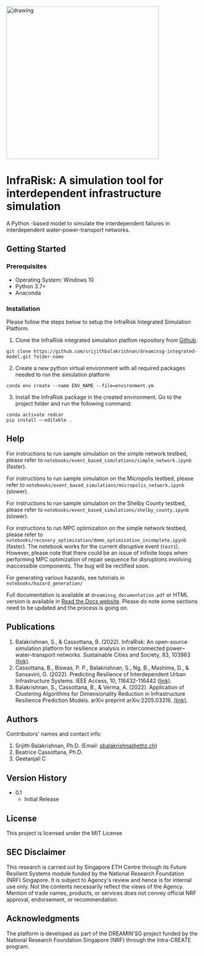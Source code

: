 <img src="https://github.com/srijithbalakrishnan/dreaminsg-integrated-model/blob/main/docs/images/infrarisk_logo.png" alt="drawing" width="400"/>

# InfraRisk: A simulation tool for interdependent infrastructure simulation

A Python -based model to simulate the interdependent failures in interdependent water-power-transport networks.

## Getting Started

### Prerequisites

- Operating System: Windows 10
- Python 3.7+
- Anaconda

### Installation

Please follow the steps below to setup the InfraRisk Integrated Simulation Platform.

 1. Clone the InfraRisk integrated simulation platfom repository from [Github](https://github.com/srijithbalakrishnan/dreaminsg-integrated-model.git).

```
git clone https://github.com/srijithbalakrishnan/dreaminsg-integrated-model.git folder-name
```

 2. Create a new python virtual environment with all required packages needed to run the simulation platform

 ```
 conda env create --name ENV_NAME --file=environment.ym
 ```

 3. Install the InfraRisk package in the created environment. Go to the project folder and run the following command:

 ```
 conda activate redcar
 pip install –-editable .
 ```

## Help

For instructions to run sample simulation on the simple network testbed, please refer to ```notebooks/event_based_simulations/simple_network.ipynb``` (faster).

For instructions to run sample simulation on the Micropolis testbed, please refer to ```notebooks/event_based_simulations/micropolis_network.ipynb``` (slower).

For instructions to run sample simulation on the Shelby County testbed, please refer to ```notebooks/event_based_simulations/shelby_county.ipynb``` (slower).

For instructions to run MPC optimization on the simple network testbed, please refer to ```notebooks/recovery_optimization/demo_optimization_incomplete.ipynb``` (faster). The notebook works for the current disruptive event (``test1``). However, please note that there could be an issue of infinite loops when performing MPC optimization of repair sequence for disruptions involving inaccessible components. The bug will be rectified soon.

For generating various hazards, see tutorials in ```notebooks/hazard_generation/```

Full documentation is available at ```dreaminsg_documentation.pdf``` or HTML version is available in [Read the Docs website](https://dreaminsg-integrated-model.readthedocs.io/en/latest/index.html). Please do note some sections need to be updated and the process is going on.

## Publications

1. Balakrishnan, S., & Cassottana, B. (2022). InfraRisk: An open-source simulation platform for resilience analysis in interconnected power–water–transport networks. Sustainable Cities and Society, 83, 103963 [(link)](https://doi.org/10.1016/j.scs.2022.103963).
2. Cassottana, B., Biswas, P. P., Balakrishnan, S., Ng, B., Mashima, D., & Sansavini, G. (2022). Predicting Resilience of Interdependent Urban Infrastructure Systems. IEEE Access, 10, 116432-116442 [(link)](https://doi.org/10.1109/ACCESS.2022.3217903).
3. Balakrishnan, S., Cassottana, B., & Verma, A. (2022). Application of Clustering Algorithms for Dimensionality Reduction in Infrastructure Resilience Prediction Models. arXiv preprint arXiv:2205.03316. [(link)](https://doi.org/10.48550/arXiv.2205.03316).

## Authors

Contributors' names and contact info:

1. Srijith Balakrishnan, Ph.D. (Email: sbalakrishna@ethz.ch)
2. Beatrice Cassottana, Ph.D.
3. Geetanjali C

## Version History

- 0.1
  - Initial Release

## License

This project is licensed under the MIT License

## SEC Disclaimer

This research is carried out by Singapore ETH Centre through its Future Resilient Systems module
funded by the National Research Foundation (NRF) Singapore. It is subject to Agency's review and hence is for internal use only.
Not the contents necessarily reflect the views of the Agency. Mention of trade names, products, or services does not convey official 
NRF approval, endorsement, or recommendation. 


## Acknowledgments

The platform is developed as part of the DREAMIN'SG project funded by the National Research Foundation Singapore (NRF) through the Intra-CREATE program.
